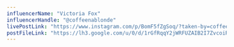 ```yaml
---
influencerName: "Victoria Fox"
influencerHandle: "@coffeenablonde"
livePostLink: "https://www.instagram.com/p/BomF5fZgSoq/?taken-by=coffeenablonde"
postFileLink: "https://lh3.google.com/u/0/d/1rGfRqqY2jWRFUZAIB2I7ZvcoiROXnGfA"
---
```


